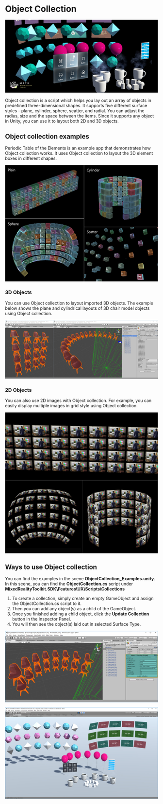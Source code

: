 # Object Collection
![Object Collection](../External/ReadMeImages/ObjectCollection/MRTK_ObjectCollection_Main.png)

Object collection is a script which helps you lay out an array of objects in predefined three-dimensional shapes. It supports five different surface styles - plane, cylinder, sphere, scatter, and radial. You can adjust the radius, size and the space between the items. Since it supports any object in Unity, you can use it to layout both 2D and 3D objects.

## Object collection examples ##
Periodic Table of the Elements is an example app that demonstrates how Object collection works. It uses Object collection to layout the 3D element boxes in different shapes.

![Object Collection](../External/ReadMeImages/ObjectCollection/MRTK_ObjectCollection_Types.jpg)

### 3D Objects ###

You can use Object collection to layout imported 3D objects. The example below shows the plane and cylindrical layouts of 3D chair model objects using Object collection.

![Object Collection](../External/ReadMeImages/ObjectCollection/MRTK_ObjectCollection_3DObjects.jpg)

### 2D Objects ###

You can also use 2D images with Object collection. For example, you can easily display multiple images in grid style using Object collection.

![Object Collection](../External/ReadMeImages/ObjectCollection/MRTK_ObjectCollection_Layout_2DImages.jpg)

## Ways to use Object collection ##
You can find the examples in the scene **ObjectCollection_Examples.unity**. In this scene, you can find the **ObjectCollection.cs** script under **MixedRealityToolkit.SDK\Features\UX\Scripts\Collections**

1. To create a collection, simply create an empty GameObject and assign the ObjectCollection.cs script to it. 
2. Then you can add any object(s) as a child of the GameObject. 
3. Once you finished adding a child object, click the **Update Collection** button in the Inspector Panel. 
4. You will then see the object(s) laid out in selected Surface Type. 

![Object Collection](../External/ReadMeImages/ObjectCollection/MRTK_ObjectCollection_Unity.jpg)

![Object Collection](../External/ReadMeImages/ObjectCollection/MRTK_ObjectCollection_ExampleScene1.jpg)
